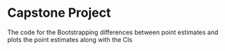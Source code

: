 # Capstone Project
The code for the Bootstrapping differences between point estimates and plots the point estimates along with the CIs
